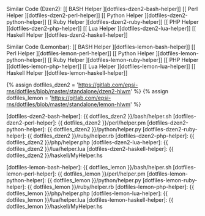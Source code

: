 <div class="panel panel-primary">
  <div class="panel-body" markdown="1">

Similar Code (Dzen2): 
[[ BASH Helper ][dotfiles-dzen2-bash-helper]]
[[ Perl Helper ][dotfiles-dzen2-perl-helper]]
[[ Python Helper ][dotfiles-dzen2-python-helper]]
[[ Ruby Helper ][dotfiles-dzen2-ruby-helper]]
[[ PHP Helper ][dotfiles-dzen2-php-helper]]
[[ Lua Helper ][dotfiles-dzen2-lua-helper]]
[[ Haskell Helper ][dotfiles-dzen2-haskell-helper]]

Similar Code (Lemonbar): 
[[ BASH Helper ][dotfiles-lemon-bash-helper]]
[[ Perl Helper ][dotfiles-lemon-perl-helper]]
[[ Python Helper ][dotfiles-lemon-python-helper]]
[[ Ruby Helper ][dotfiles-lemon-ruby-helper]]
[[ PHP Helper ][dotfiles-lemon-php-helper]]
[[ Lua Helper ][dotfiles-lemon-lua-helper]]
[[ Haskell Helper ][dotfiles-lemon-haskell-helper]]

[//]: <> ( -- -- -- links below -- -- -- )

{% assign dotfiles_dzen2 = 'https://gitlab.com/epsi-rns/dotfiles/blob/master/standalone/dzen2-hlwm' %}
{% assign dotfiles_lemon = 'https://gitlab.com/epsi-rns/dotfiles/blob/master/standalone/lemon-hlwm' %}

[dotfiles-dzen2-bash-helper]:      {{ dotfiles_dzen2 }}/bash/helper.sh
[dotfiles-dzen2-perl-helper]:      {{ dotfiles_dzen2 }}/perl/helper.pm
[dotfiles-dzen2-python-helper]:      {{ dotfiles_dzen2 }}/python/helper.py
[dotfiles-dzen2-ruby-helper]:      {{ dotfiles_dzen2 }}/ruby/helper.rb
[dotfiles-dzen2-php-helper]:      {{ dotfiles_dzen2 }}/php/helper.php
[dotfiles-dzen2-lua-helper]:      {{ dotfiles_dzen2 }}/lua/helper.lua
[dotfiles-dzen2-haskell-helper]:      {{ dotfiles_dzen2 }}/haskell/MyHelper.hs

[dotfiles-lemon-bash-helper]:      {{ dotfiles_lemon }}/bash/helper.sh
[dotfiles-lemon-perl-helper]:      {{ dotfiles_lemon }}/perl/helper.pm
[dotfiles-lemon-python-helper]:      {{ dotfiles_lemon }}/python/helper.py
[dotfiles-lemon-ruby-helper]:      {{ dotfiles_lemon }}/ruby/helper.rb
[dotfiles-lemon-php-helper]:      {{ dotfiles_lemon }}/php/helper.php
[dotfiles-lemon-lua-helper]:      {{ dotfiles_lemon }}/lua/helper.lua
[dotfiles-lemon-haskell-helper]:      {{ dotfiles_lemon }}/haskell/MyHelper.hs

  </div>
</div>

